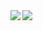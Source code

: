 <a href="https://github.com/anuraghazra/github-readme-stats">
  <img align="left" src="https://github-readme-stats.vercel.app/api?username=butty256&count_private=true&show_icons=true" />
</a>
<a href="https://github.com/anuraghazra/github-readme-stats">
  <img align="left" src="https://github-readme-stats.vercel.app/api/top-langs/?username=butty256" />
</a>
